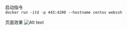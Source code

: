 启动指令  
`docker run -itd -p 443:4200 --hostname centos webssh`  

页面效果 
![Alt text](https://github.com/xuqplus/webssh/blob/master/webssh.jpg)
